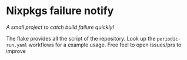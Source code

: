 # Nixpkgs failure notify

*A small project to catch build failure quickly!*

The flake provides all the script of the repository. Look up the `periodic-run.yaml` workflows
for a example usage. Free feel to open issues/prs to improve
